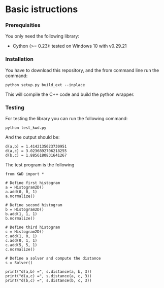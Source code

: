 # Basic istructions

### Prerequisities

You only need the following library:

* Cython (>= 0.23): tested on Windows 10 with v0.29.21

### Installation

You have to download this repository, and the from command line run the command:

```
python setup.py build_ext --inplace
```

This will compile the C++ code and build the python wrapper.

### Testing

For testing the library you can run the following command:

```
python test_kwd.py
```

And the output should be:

```
d(a,b) = 1.4142135623730951
d(a,c) = 3.0236892706218255
d(b,c) = 1.8856180831641267
```

The test program is the following

```
from KWD import *

# Define first histogram
a = Histogram2D()
a.add(0, 0, 1)
a.normalize()

# Define second histogram
b = Histogram2D()
b.add(1, 1, 1)
b.normalize()

# Define third histogram
c = Histogram2D()
c.add(1, 0, 1)
c.add(0, 1, 1)
c.add(5, 5, 1)
c.normalize()

# Define a solver and compute the distance
s = Solver()

print("d(a,b) =", s.distance(a, b, 3))
print("d(a,c) =", s.distance(a, c, 3))
print("d(b,c) =", s.distance(b, c, 3))
```

